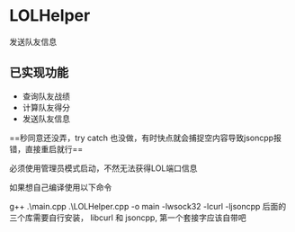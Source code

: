 # LOLHelper
发送队友信息
## 已实现功能
- 查询队友战绩
- 计算队友得分
- 发送队友信息

==秒同意还没弄，try catch 也没做，有时快点就会捕捉空内容导致jsoncpp报错，直接重启就行==

必须使用管理员模式启动，不然无法获得LOL端口信息

如果想自己编译使用以下命令

g++ .\main.cpp .\LOLHelper.cpp -o main -lwsock32  -lcurl -ljsoncpp 
后面的三个库需要自行安装， libcurl 和 jsoncpp, 第一个套接字应该自带吧
